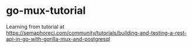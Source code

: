 # go-mux-tutorial
Learning from tutorial at https://semaphoreci.com/community/tutorials/building-and-testing-a-rest-api-in-go-with-gorilla-mux-and-postgresql

